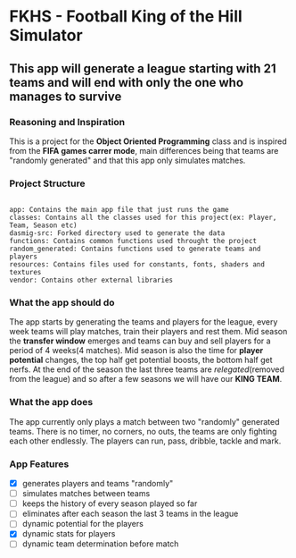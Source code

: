 # FKHS - Football King of the Hill Simulator

## This app will generate a league starting with 21 teams and will end with only the one who manages to survive

### Reasoning and Inspiration

This is a project for the **Object Oriented Programming** class and is inspired from the **FIFA games carrer mode**, main differences being that teams are "randomly generated" and that this app only simulates matches.

### Project Structure

```

app: Contains the main app file that just runs the game
classes: Contains all the classes used for this project(ex: Player, Team, Season etc)
dasmig-src: Forked directory used to generate the data
functions: Contains common functions used throught the project
random_generated: Contains functions used to generate teams and players
resources: Contains files used for constants, fonts, shaders and textures
vendor: Contains other external libraries

```

### What the app should do

The app starts by generating the teams and players for the league, every week teams will play matches, train their players and rest them.
Mid season the **transfer window** emerges and teams can buy and sell players for a period of 4 weeks(4 matches). Mid season is also the time for **player potential** changes, the top half get potential boosts, the bottom half get nerfs. At the end of the season the last three teams are *relegated*(removed from the league) and so after a few seasons we will have our **KING TEAM**.

### What the app does

The app currently only plays a match between two "randomly" generated teams. There is no timer, no corners, no outs, the teams are only fighting each other endlessly. The players can run, pass, dribble, tackle and mark.

### App Features

- [x] generates players and teams "randomly"
- [ ] simulates matches between teams
- [ ] keeps the history of every season played so far
- [ ] eliminates after each season the last 3 teams in the league
- [ ] dynamic potential for the players
- [x] dynamic stats for players
- [ ] dynamic team determination before match